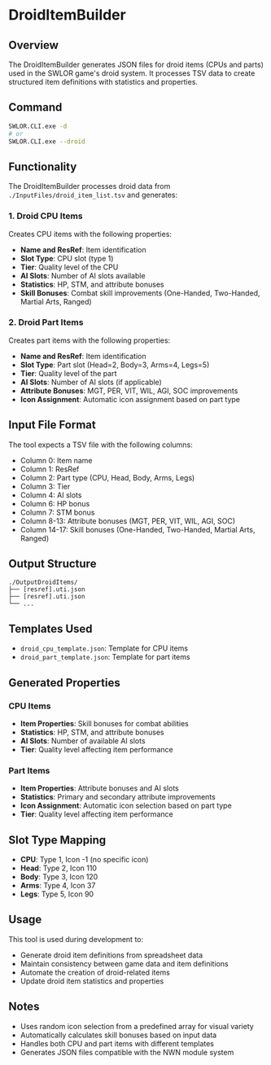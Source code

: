 # DroidItemBuilder

## Overview
The DroidItemBuilder generates JSON files for droid items (CPUs and parts) used in the SWLOR game's droid system. It processes TSV data to create structured item definitions with statistics and properties.

## Command
```bash
SWLOR.CLI.exe -d
# or
SWLOR.CLI.exe --droid
```

## Functionality
The DroidItemBuilder processes droid data from `./InputFiles/droid_item_list.tsv` and generates:

### 1. Droid CPU Items
Creates CPU items with the following properties:
- **Name and ResRef**: Item identification
- **Slot Type**: CPU slot (type 1)
- **Tier**: Quality level of the CPU
- **AI Slots**: Number of AI slots available
- **Statistics**: HP, STM, and attribute bonuses
- **Skill Bonuses**: Combat skill improvements (One-Handed, Two-Handed, Martial Arts, Ranged)

### 2. Droid Part Items
Creates part items with the following properties:
- **Name and ResRef**: Item identification
- **Slot Type**: Part slot (Head=2, Body=3, Arms=4, Legs=5)
- **Tier**: Quality level of the part
- **AI Slots**: Number of AI slots (if applicable)
- **Attribute Bonuses**: MGT, PER, VIT, WIL, AGI, SOC improvements
- **Icon Assignment**: Automatic icon assignment based on part type

## Input File Format
The tool expects a TSV file with the following columns:
- Column 0: Item name
- Column 1: ResRef
- Column 2: Part type (CPU, Head, Body, Arms, Legs)
- Column 3: Tier
- Column 4: AI slots
- Column 6: HP bonus
- Column 7: STM bonus
- Column 8-13: Attribute bonuses (MGT, PER, VIT, WIL, AGI, SOC)
- Column 14-17: Skill bonuses (One-Handed, Two-Handed, Martial Arts, Ranged)

## Output Structure
```
./OutputDroidItems/
├── [resref].uti.json
├── [resref].uti.json
└── ...
```

## Templates Used
- `droid_cpu_template.json`: Template for CPU items
- `droid_part_template.json`: Template for part items

## Generated Properties

### CPU Items
- **Item Properties**: Skill bonuses for combat abilities
- **Statistics**: HP, STM, and attribute bonuses
- **AI Slots**: Number of available AI slots
- **Tier**: Quality level affecting item performance

### Part Items
- **Item Properties**: Attribute bonuses and AI slots
- **Statistics**: Primary and secondary attribute improvements
- **Icon Assignment**: Automatic icon selection based on part type
- **Tier**: Quality level affecting item performance

## Slot Type Mapping
- **CPU**: Type 1, Icon -1 (no specific icon)
- **Head**: Type 2, Icon 110
- **Body**: Type 3, Icon 120
- **Arms**: Type 4, Icon 37
- **Legs**: Type 5, Icon 90

## Usage
This tool is used during development to:
- Generate droid item definitions from spreadsheet data
- Maintain consistency between game data and item definitions
- Automate the creation of droid-related items
- Update droid item statistics and properties

## Notes
- Uses random icon selection from a predefined array for visual variety
- Automatically calculates skill bonuses based on input data
- Handles both CPU and part items with different templates
- Generates JSON files compatible with the NWN module system 